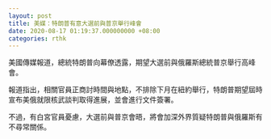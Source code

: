 ```yaml
---
layout: post
title: 美媒：特朗普有意大選前與普京舉行峰會
date: 2020-08-17 01:19:37.000000000 +08:00
categories: rthk
---
```


美國傳媒報道，總統特朗普向幕僚透露，期望大選前與俄羅斯總統普京舉行高峰會。

報道指出，相關官員正商討時間與地點，不排除下月在紐約舉行，特朗普期望屆時宣布美俄就限核武談判取得進展，並會進行文件簽署。

不過，有白宮官員憂慮，大選前與普京會晤，將會加深外界質疑特朗普與俄羅斯有不尋常關係。
